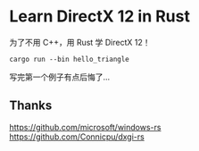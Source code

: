 # Learn DirectX 12 in Rust

为了不用 C++，用 Rust 学 DirectX 12！

```shell
cargo run --bin hello_triangle
```

写完第一个例子有点后悔了...

## Thanks
<https://github.com/microsoft/windows-rs>  
<https://github.com/Connicpu/dxgi-rs>
